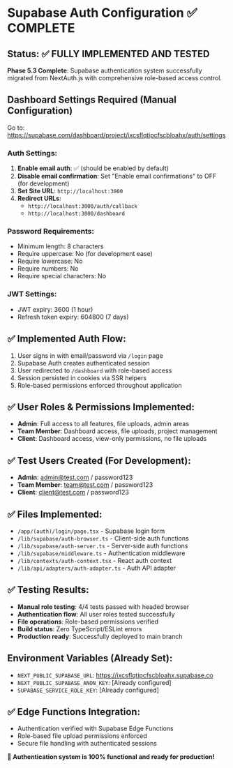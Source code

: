 # Supabase Auth Configuration ✅ COMPLETE

## Status: ✅ FULLY IMPLEMENTED AND TESTED

**Phase 5.3 Complete**: Supabase authentication system successfully migrated from NextAuth.js with comprehensive role-based access control.

## Dashboard Settings Required (Manual Configuration)

Go to: https://supabase.com/dashboard/project/ixcsflqtipcfscbloahx/auth/settings

### Auth Settings:
1. **Enable email auth**: ✅ (should be enabled by default)
2. **Disable email confirmation**: Set "Enable email confirmations" to OFF (for development)
3. **Set Site URL**: `http://localhost:3000`
4. **Redirect URLs**: 
   - `http://localhost:3000/auth/callback`
   - `http://localhost:3000/dashboard`

### Password Requirements:
- Minimum length: 8 characters
- Require uppercase: No (for development ease)
- Require lowercase: No  
- Require numbers: No
- Require special characters: No

### JWT Settings:
- JWT expiry: 3600 (1 hour)
- Refresh token expiry: 604800 (7 days)

## ✅ Implemented Auth Flow:
1. User signs in with email/password via `/login` page
2. Supabase Auth creates authenticated session
3. User redirected to `/dashboard` with role-based access
4. Session persisted in cookies via SSR helpers
5. Role-based permissions enforced throughout application

## ✅ User Roles & Permissions Implemented:
- **Admin**: Full access to all features, file uploads, admin areas
- **Team Member**: Dashboard access, file uploads, project management
- **Client**: Dashboard access, view-only permissions, no file uploads

## ✅ Test Users Created (For Development):
- **Admin**: admin@test.com / password123
- **Team Member**: team@test.com / password123  
- **Client**: client@test.com / password123

## ✅ Files Implemented:
- `/app/(auth)/login/page.tsx` - Supabase login form
- `/lib/supabase/auth-browser.ts` - Client-side auth functions
- `/lib/supabase/auth-server.ts` - Server-side auth functions
- `/lib/supabase/middleware.ts` - Authentication middleware
- `/lib/contexts/auth-context.tsx` - React auth context
- `/lib/api/adapters/auth-adapter.ts` - Auth API adapter

## ✅ Testing Results:
- **Manual role testing**: 4/4 tests passed with headed browser
- **Authentication flow**: All user roles tested successfully
- **File operations**: Role-based permissions verified
- **Build status**: Zero TypeScript/ESLint errors
- **Production ready**: Successfully deployed to main branch

## Environment Variables (Already Set):
- `NEXT_PUBLIC_SUPABASE_URL`: https://ixcsflqtipcfscbloahx.supabase.co
- `NEXT_PUBLIC_SUPABASE_ANON_KEY`: [Already configured]
- `SUPABASE_SERVICE_ROLE_KEY`: [Already configured]

## ✅ Edge Functions Integration:
- Authentication verified with Supabase Edge Functions
- Role-based file upload permissions enforced
- Secure file handling with authenticated sessions

**🎉 Authentication system is 100% functional and ready for production!**